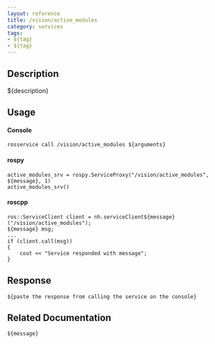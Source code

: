 ```yaml
---
layout: reference
title: /vision/active_modules
category: services
tags: 
- ${tag} 
- ${tag}
---
```


## Description
${description}

## Usage
#### Console
```
rosservice call /vision/active_modules ${arguments}
```

#### rospy
```
active_modules_srv = rospy.ServiceProxy("/vision/active_modules", ${message}, 1)
active_modules_srv()
```

#### roscpp
```
ros::ServiceClient client = nh.serviceClient${message}("/vision/active_modules");
${message} msg;
...
if (client.call(msg))
{
    cout << "Service responded with message";
}
```

## Response
```
${paste the response from calling the service on the console}
```

## Related Documentation
``${message}``  